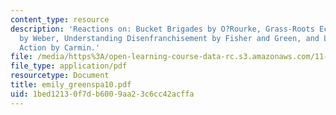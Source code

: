 ```yaml
---
content_type: resource
description: 'Reactions on: Bucket Brigades by O?Rourke, Grass-Roots Ecosystem Management
  by Weber, Understanding Disenfranchisement by Fisher and Green, and Leveraging Local
  Action by Carmin.'
file: /media/https%3A/open-learning-course-data-rc.s3.amazonaws.com/11-363-civil-society-and-the-environment-spring-2005/1bed12130f7db6009aa23c6cc42acffa_emily_greenspa10.pdf
file_type: application/pdf
resourcetype: Document
title: emily_greenspa10.pdf
uid: 1bed1213-0f7d-b600-9aa2-3c6cc42acffa
---
```

